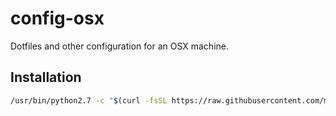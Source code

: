 # config-osx

Dotfiles and other configuration for an OSX machine.


## Installation

```sh
/usr/bin/python2.7 -c "$(curl -fsSL https://raw.githubusercontent.com/montemishkin/config-osx/master/install.sh)"
```
